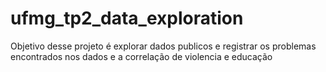 # ufmg_tp2_data_exploration

Objetivo desse projeto é explorar dados publicos e registrar os problemas encontrados nos dados e a correlação de violencia e educação
